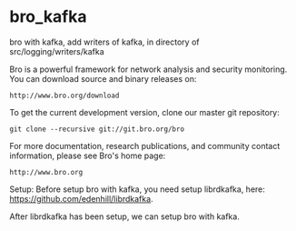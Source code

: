 # bro_kafka
bro with kafka, add writers of kafka, in directory of src/logging/writers/kafka

Bro is a powerful framework for network analysis and security monitoring.
You can download source and binary releases on:

    http://www.bro.org/download

To get the current development version, clone our master git
repository:

    git clone --recursive git://git.bro.org/bro

For more documentation, research publications, and community contact
information, please see Bro's home page:

    http://www.bro.org
    
Setup:
Before setup bro with kafka, you need setup librdkafka, here: https://github.com/edenhill/librdkafka.

After librdkafka has been setup, we can setup bro with kafka.
